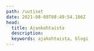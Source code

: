 ```yaml
---
path: /uutiset
date: 2021-08-08T08:49:54.186Z
head:
  title: Ajankohtaista
  description: 
  keywords: ajakohtaista, blogi
---
```


<LatestPosts maxNumberOfPosts="999" title="TDP:ssa tapahtuu"/>